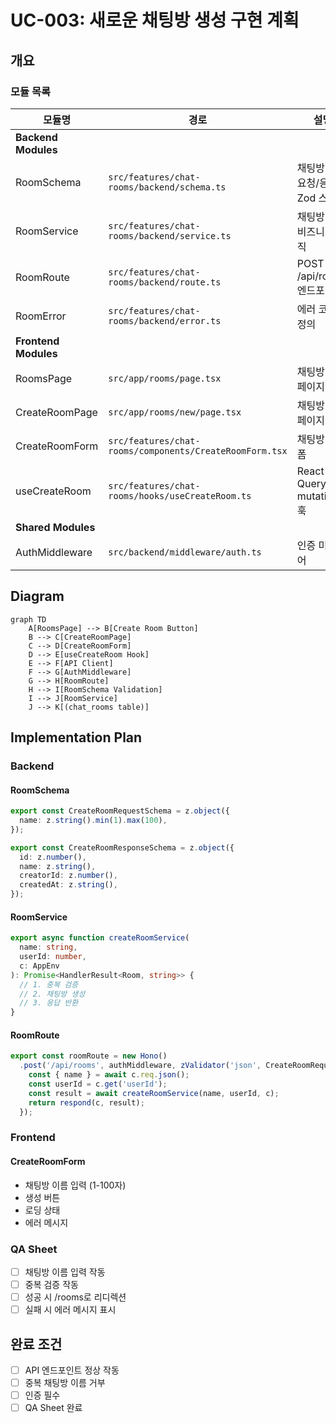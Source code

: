 # UC-003: 새로운 채팅방 생성 구현 계획

## 개요

### 모듈 목록

| 모듈명 | 경로 | 설명 |
|--------|------|------|
| **Backend Modules** |
| RoomSchema | `src/features/chat-rooms/backend/schema.ts` | 채팅방 생성 요청/응답 Zod 스키마 |
| RoomService | `src/features/chat-rooms/backend/service.ts` | 채팅방 생성 비즈니스 로직 |
| RoomRoute | `src/features/chat-rooms/backend/route.ts` | POST /api/rooms 엔드포인트 |
| RoomError | `src/features/chat-rooms/backend/error.ts` | 에러 코드 정의 |
| **Frontend Modules** |
| RoomsPage | `src/app/rooms/page.tsx` | 채팅방 목록 페이지 |
| CreateRoomPage | `src/app/rooms/new/page.tsx` | 채팅방 생성 페이지 |
| CreateRoomForm | `src/features/chat-rooms/components/CreateRoomForm.tsx` | 채팅방 생성 폼 |
| useCreateRoom | `src/features/chat-rooms/hooks/useCreateRoom.ts` | React Query mutation 훅 |
| **Shared Modules** |
| AuthMiddleware | `src/backend/middleware/auth.ts` | 인증 미들웨어 |

## Diagram

```mermaid
graph TD
    A[RoomsPage] --> B[Create Room Button]
    B --> C[CreateRoomPage]
    C --> D[CreateRoomForm]
    D --> E[useCreateRoom Hook]
    E --> F[API Client]
    F --> G[AuthMiddleware]
    G --> H[RoomRoute]
    H --> I[RoomSchema Validation]
    I --> J[RoomService]
    J --> K[(chat_rooms table)]
```

## Implementation Plan

### Backend

#### RoomSchema
```typescript
export const CreateRoomRequestSchema = z.object({
  name: z.string().min(1).max(100),
});

export const CreateRoomResponseSchema = z.object({
  id: z.number(),
  name: z.string(),
  creatorId: z.number(),
  createdAt: z.string(),
});
```

#### RoomService
```typescript
export async function createRoomService(
  name: string,
  userId: number,
  c: AppEnv
): Promise<HandlerResult<Room, string>> {
  // 1. 중복 검증
  // 2. 채팅방 생성
  // 3. 응답 반환
}
```

#### RoomRoute
```typescript
export const roomRoute = new Hono()
  .post('/api/rooms', authMiddleware, zValidator('json', CreateRoomRequestSchema), async (c) => {
    const { name } = await c.req.json();
    const userId = c.get('userId');
    const result = await createRoomService(name, userId, c);
    return respond(c, result);
  });
```

### Frontend

#### CreateRoomForm
- 채팅방 이름 입력 (1-100자)
- 생성 버튼
- 로딩 상태
- 에러 메시지

### QA Sheet
- [ ] 채팅방 이름 입력 작동
- [ ] 중복 검증 작동
- [ ] 성공 시 /rooms로 리디렉션
- [ ] 실패 시 에러 메시지 표시

## 완료 조건
- [ ] API 엔드포인트 정상 작동
- [ ] 중복 채팅방 이름 거부
- [ ] 인증 필수
- [ ] QA Sheet 완료
